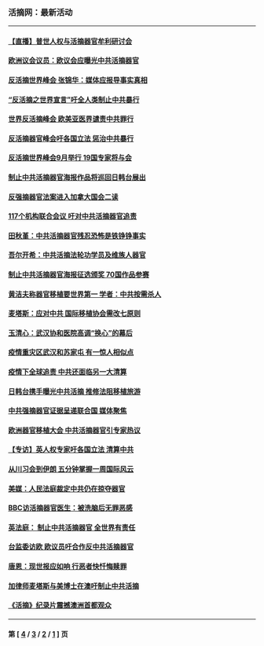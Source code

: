 ### 活摘网：最新活动
---
#### [【直播】普世人权与活摘器官牟利研讨会](../../pages/nf5883/n13425146.md?05060430) 
#### [欧洲议会议员：欧议会应曝光中共活摘器官](../../pages/nf5883/n13336571.md?05060430) 
#### [反活摘世界峰会 张锦华：媒体应报导事实真相](../../pages/nf5883/n13278502.md?05060430) 
#### [“反活摘之世界宣言”吁全人类制止中共暴行](../../pages/nf5883/n13259730.md?05060430) 
#### [世界反活摘峰会 欧美亚医界谴责中共罪行](../../pages/nf5883/n13253550.md?05060430) 
#### [反活摘器官峰会吁各国立法 惩治中共暴行](../../pages/nf5883/n13245052.md?05060430) 
#### [反活摘世界峰会9月举行 19国专家将与会](../../pages/nf5883/n13201492.md?05060430) 
#### [制止中共活摘器官海报作品将巡回日韩台展出](../../pages/nf5883/n13177791.md?05060430) 
#### [反强摘器官法案进入加拿大国会二读](../../pages/nf5883/n13033450.md?05060430) 
#### [117个机构联合会议 吁对中共活摘器官追责](../../pages/nf5883/n12775087.md?05060430) 
#### [田秋堇：中共活摘器官残忍恐怖是铁铮铮事实](../../pages/nf5883/n12702148.md?05060430) 
#### [吾尔开希：中共活摘法轮功学员及维族人器官](../../pages/nf5883/n12693197.md?05060430) 
#### [制止中共活摘器官海报征选颁奖 70国作品参赛](../../pages/nf5883/n12692050.md?05060430) 
#### [黄洁夫称器官移植要世界第一 学者：中共按需杀人](../../pages/nf5883/n12572329.md?05060430) 
#### [麦塔斯：应对中共 国际移植协会需改七原则](../../pages/nf5883/n12514711.md?05060430) 
#### [玉清心：武汉协和医院高调“换心”的幕后](../../pages/nf5883/n12298730.md?05060430) 
#### [疫情重灾区武汉和苏家屯 有一惊人相似点](../../pages/nf5883/n12150824.md?05060430) 
#### [疫情下全球追责 中共还面临另一大清算](../../pages/nf5883/n12070397.md?05060430) 
#### [日韩台携手曝光中共活摘 推修法阻移植旅游](../../pages/nf5883/n11712046.md?05060430) 
#### [中共强摘器官证据呈递联合国 媒体聚焦](../../pages/nf5883/n11546426.md?05060430) 
#### [欧洲器官移植大会 中共活摘器官引专家热议](../../pages/nf5883/n11539095.md?05060430) 
#### [【专访】英人权专家吁各国立法 清算中共](../../pages/nf5883/n11367315.md?05060430) 
#### [从川习会到伊朗 五分钟掌握一周国际风云](../../pages/nf5883/n11338520.md?05060430) 
#### [美媒：人民法庭裁定中共仍在掠夺器官](../../pages/nf5883/n11334897.md?05060430) 
#### [BBC访活摘器官医生：被洗脑后无罪恶感](../../pages/nf5883/n11335935.md?05060430) 
#### [英法庭： 制止中共活摘器官 全世界有责任](../../pages/nf5883/n11330691.md?05060430) 
#### [台监委访欧 欧议员吁合作反中共活摘器官](../../pages/nf5883/n11109190.md?05060430) 
#### [唐恩：现世报应如响 行恶者快忏悔赎罪](../../pages/nf5883/n11104016.md?05060430) 
#### [加律师麦塔斯与美博士在澳吁制止中共活摘](../../pages/nf5883/n10724764.md?05060430) 
#### [《活摘》纪录片震撼澳洲首都观众](../../pages/nf5883/n10722747.md?05060430) 

---
#### 第 [ [4](./4.md?05060430) / [3](./3.md?05060430) / [2](./2.md?05060430) / [1](./1.md?05060430) ] 页

